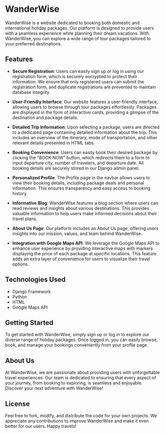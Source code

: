 # WanderWise

WanderWise is a website dedicated to booking both domestic and international holiday packages. Our platform is designed to provide users with a seamless experience while planning their dream vacations. With WanderWise, you can explore a wide range of tour packages tailored to your preferred destinations.

## Features

- **Secure Registration**: Users can easily sign up or log in using our registration form, which is securely encrypted to protect their information. We ensure that only registered users can submit the registration form, and duplicate registrations are prevented to maintain database integrity.

- **User-Friendly Interface**: Our website features a user-friendly interface, allowing users to browse through tour packages effortlessly. Packages are displayed in the form of interactive cards, providing a glimpse of the destination and package details.

- **Detailed Trip Information**: Upon selecting a package, users are directed to a dedicated page containing detailed information about the trip. This includes an overview of the itinerary, mode of transportation, and other relevant details presented in HTML tabs.

- **Booking Convenience**: Users can easily book their desired package by clicking the "BOOK NOW" button, which redirects them to a form to input departure city, number of travelers, and departure date. All booking details are securely stored in our Django admin panel.

- **Personalized Profile**: The Profile page in the navbar allows users to view their booking details, including package deals and personal information. This ensures transparency and easy access to booking history.

- **Informative Blog**: WanderWise features a blog section where users can read reviews and insights about various destinations. This provides valuable information to help users make informed decisions about their travel plans.

- **About Us Page**: Our platform includes an About Us page, offering users insights into our mission, values, and team behind WanderWise.

- **Integration with Google Maps API**: We leverage the Google Maps API to enhance user experience by providing interactive maps with markers displaying the price of each package at specific locations. This feature adds an extra layer of convenience for users to visualize their travel options.

## Technologies Used

- Django Framework
- Python
- HTML
- Google Maps API

## Getting Started

To get started with WanderWise, simply sign up or log in to explore our diverse range of holiday packages. Once logged in, you can easily browse, book, and manage your bookings conveniently from your profile page.

## About Us

At WanderWise, we are passionate about providing users with unforgettable travel experiences. Our team is dedicated to ensuring that every aspect of your journey, from booking to exploring, is seamless and enjoyable. Discover your next adventure with WanderWise!

## License

Feel free to fork, modify, and distribute the code for your own projects. We appreciate any contributions to improve WanderWise and make it even better for our users. Happy travels!
